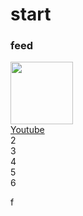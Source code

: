 
# start

### feed
<div class="flex">
  <div class="tile"><a href="http://www.youtube.com"><img src="https://www.seeklogo.net/wp-content/uploads/2016/06/YouTube-icon-400x400.png" width="100"><br>Youtube</a></div>
  <div class="tile">2</div>
  <div class="tile">3</div>
  <div class="tile">4</div>
  <div class="tile">5</div>
  <div class="tile">6</div>
</div>
 
 f
